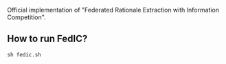 Official implementation of "Federated Rationale Extraction with Information Competition".


## How to run FedIC?

```python
sh fedic.sh
```




